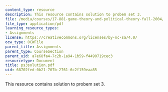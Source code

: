 ```yaml
---
content_type: resource
description: This resource contains solution to probem set 3.
file: /media/courses/17-881-game-theory-and-political-theory-fall-2004/68702fed0b21707b27616c2f159eaa85_ps3solution.pdf
file_type: application/pdf
learning_resource_types:
- Assignments
license: https://creativecommons.org/licenses/by-nc-sa/4.0/
ocw_type: OCWFile
parent_title: Assignments
parent_type: CourseSection
parent_uid: a7e68fa4-7c2b-1a94-1b59-f4490719cec3
resourcetype: Document
title: ps3solution.pdf
uid: 68702fed-0b21-707b-2761-6c2f159eaa85
---
```

This resource contains solution to probem set 3.